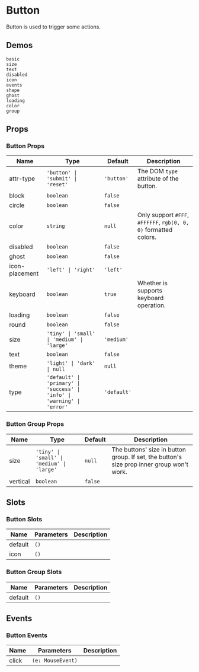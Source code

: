 # Button
Button is used to trigger some actions.
## Demos
```demo
basic
size
text
disabled
icon
events
shape
ghost
loading
color
group
```
## Props
### Button Props
|Name|Type|Default|Description|
|-|-|-|-|
|attr-type|`'button' \| 'submit' \| 'reset'`|`'button'`|The DOM `type` attribute of the button.|
|block|`boolean`|`false`||
|circle|`boolean`|`false`||
|color|`string`|`null`|Only support `#FFF`, `#FFFFFF`, `rgb(0, 0, 0)` formatted colors.|
|disabled|`boolean`|`false`||
|ghost|`boolean`|`false`||
|icon-placement|`'left' \| 'right'`|`'left'`||
|keyboard|`boolean`|`true`|Whether is supports keyboard operation.|
|loading|`boolean`|`false`||
|round|`boolean`|`false`||
|size|`'tiny' \| 'small' \| 'medium' \| 'large'`|`'medium'`||
|text|`boolean`|`false`||
|theme|`'light' \| 'dark' \| null`|`null`||
|type|`'default' \| 'primary' \| 'success' \| 'info' \| 'warning' \| 'error'`|`'default'`||

### Button Group Props
|Name|Type|Default|Description|
|-|-|-|-|
|size|`'tiny' \| 'small' \| 'medium' \| 'large'`|`null`|The buttons' size in button group. If set, the button's size prop inner group won't work.|
|vertical|`boolean`|`false`||

## Slots
### Button Slots
|Name|Parameters|Description|
|-|-|-|
|default|`()`||
|icon|`()`||

### Button Group Slots
|Name|Parameters|Description|
|-|-|-|
|default|`()`||

## Events
### Button Events
|Name|Parameters|Description|
|-|-|-|
|click|`(e: MouseEvent)`||